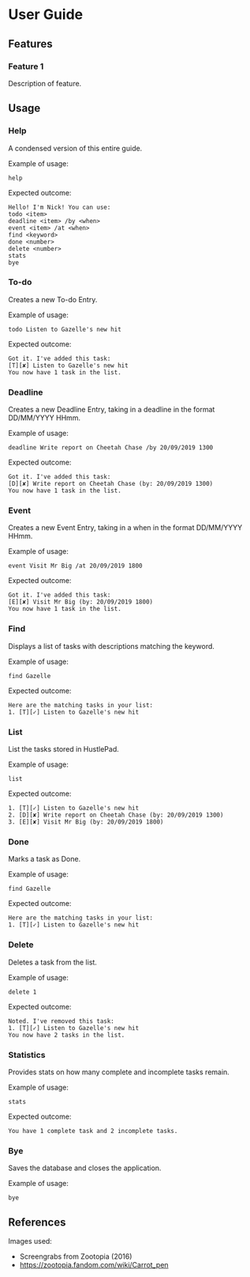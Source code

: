 # User Guide

## Features 

### Feature 1 
Description of feature.

## Usage

### Help

A condensed version of this entire guide.

Example of usage: 

`help`

Expected outcome:

    Hello! I'm Nick! You can use:
    todo <item>
    deadline <item> /by <when>
    event <item> /at <when>
    find <keyword>
    done <number>
    delete <number>
    stats
    bye
    
### To-do

Creates a new To-do Entry.

Example of usage: 

`todo Listen to Gazelle's new hit`

Expected outcome:

    Got it. I've added this task:
    [T][✘] Listen to Gazelle's new hit
    You now have 1 task in the list.
    
### Deadline

Creates a new Deadline Entry, taking in a deadline in the format DD/MM/YYYY HHmm.

Example of usage: 

`deadline Write report on Cheetah Chase /by 20/09/2019 1300`

Expected outcome:

    Got it. I've added this task:
    [D][✘] Write report on Cheetah Chase (by: 20/09/2019 1300)
    You now have 1 task in the list.
    
### Event

Creates a new Event Entry, taking in a when in the format DD/MM/YYYY HHmm.

Example of usage: 

`event Visit Mr Big /at 20/09/2019 1800`

Expected outcome:

    Got it. I've added this task:
    [E][✘] Visit Mr Big (by: 20/09/2019 1800)
    You now have 1 task in the list.
    
### Find

Displays a list of tasks with descriptions matching the keyword.

Example of usage: 

`find Gazelle`

Expected outcome:

    Here are the matching tasks in your list:
    1. [T][✓] Listen to Gazelle's new hit
    
### List

List the tasks stored in HustlePad.

Example of usage: 

`list`

Expected outcome:

    1. [T][✓] Listen to Gazelle's new hit
    2. [D][✘] Write report on Cheetah Chase (by: 20/09/2019 1300)
    3. [E][✘] Visit Mr Big (by: 20/09/2019 1800)    
    
### Done

Marks a task as Done.

Example of usage: 

`find Gazelle`

Expected outcome:

    Here are the matching tasks in your list:
    1. [T][✓] Listen to Gazelle's new hit

### Delete

Deletes a task from the list.

Example of usage: 

`delete 1`

Expected outcome:

    Noted. I've removed this task:
    1. [T][✓] Listen to Gazelle's new hit
    You now have 2 tasks in the list.

### Statistics

Provides stats on how many complete and incomplete tasks remain.

Example of usage: 

`stats`

Expected outcome:

    You have 1 complete task and 2 incomplete tasks.

### Bye

Saves the database and closes the application.

Example of usage: 

`bye`

## References

Images used:
- Screengrabs from Zootopia (2016)
- https://zootopia.fandom.com/wiki/Carrot_pen